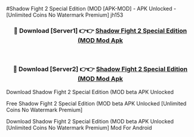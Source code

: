 #Shadow Fight 2 Special Edition (MOD [APK-MOD] - APK Unlocked - [Unlimited Coins No Watermark Premium] jh153



<div align="center">

<h3>🔴 Download [Server1] 👉👉 <a href="https://momento.my/?title=Shadow_Fight_2_Special_Edition_(MOD">Shadow Fight 2 Special Edition (MOD Mod Apk</a></h3><br>

<h3>🔴 Download [Server2] 👉👉 <a href="https://momento.my/?title=Shadow_Fight_2_Special_Edition_(MOD">Shadow Fight 2 Special Edition (MOD Mod Apk</a></h3>
</div>



Download Shadow Fight 2 Special Edition (MOD beta APK Unlocked

Free Shadow Fight 2 Special Edition (MOD beta APK Unlocked [Unlimited Coins No Watermark Premium]

Download Shadow Fight 2 Special Edition (MOD beta APK Unlocked [Unlimited Coins No Watermark Premium] Mod For Android
